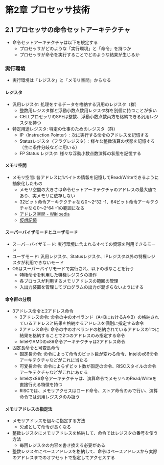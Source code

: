 # 第2章 プロセッサ技術

## 2.1 プロセッサの命令セットアーキテクチャ

* 命令セットアーキテクチャは以下を規定する
  - プロセッサがどのような「実行環境」と「命令」を持つか
  - プロセッサが命令を実行することでどのような結果が生じるか

### 実行環境

* 実行環境は「レジスタ」と「メモリ空間」からなる

#### レジスタ

* 汎用レジスタ: 処理をするデータを格納する汎用のレジスタ（群）
  - 整数用レジスタ群と浮動小数点数用レジスタ群を別個に持つことが多い
  - CELLプロセッサのSPEは整数、浮動小数点数両方を格納できる汎用レジスタを持つ
* 特定用途レジスタ: 特定の仕事のためのレジスタ（群）
  - IP（Instruction Pointer）: 次に実行する命令のアドレスを記憶する
  - Statusレジスタ（フラグレジスタ）: 様々な整数演算の状態を記憶する（主に条件分岐などに用いる）
  - FP Status レジスタ: 様々な浮動小数点数演算の状態を記憶する

#### メモリ空間

* メモリ空間: 各アドレスに1バイトの情報を記憶してRead/Writeできるように抽象化したもの
  - メモリ空間の大きさは命令セットアーキテクチャのアドレスの最大値であり、実メモリに依存しない
  - 32ビット命令アーキテクチャなら0〜2^32 -1、64ビット命令アーキテクチャなら0〜2^64 -1の範囲になる
  - [アドレス空間 - Wikipedia](https://ja.wikipedia.org/wiki/アドレス空間)
  - [仮想記憶](https://ja.wikipedia.org/wiki/仮想記憶)

#### スーパーバイザモードとユーザモード

* スーパーバイザモード: 実行環境に含まれるすべての資源を利用できるモード
* ユーザモード: 汎用レジスタ、Statusレジスタ、IPレジスタ以外の特権レジスタが利用できないモード
* OSはスーパーバイザモードで実行され、以下の様なことを行う
  - 特権命令を利用した特権レジスタの操作
  - 各プロセスが利用するメモリアドレスの範囲の管理
  - 入出力装置を管理してプログラムの出力が混ざらないようにする

#### 命令群の分類

* 3アドレス命令と2アドレス命令
  - 3アドレス命令: 命令の中のオペランド（A+BにおけるAやB）の格納されているアドレスと結果を格納するアドレスを個別に指定する命令
  - 2アドレス命令: 命令の中のオペランドの格納されているアドレスの1つに結果を格納することで2つのアドレスのみ指定する命令
  - IntelやAMDのx86命令アーキテクチャは2アドレス命令
* 固定長命令と可変長命令
  - 固定長命令: 命令によって命令のビット数が変わる命令、Intelのx86命令アーキテクチャなどがこれに当たる
  - 可変長命令: 命令によらずビット数が固定の命令、RISCスタイルの命令アーキテクチャなどがこれにあたる
  - Intelのx86命令アーキテクチャは、演算命令でメモリへのRead/Writeを直接行える特徴を持つ
  - RISCでは、メモリアクセスはロード命令、ストア命令のみで行い、演算命令では汎用レジスタのみ扱う

#### メモリアドレスの指定法

* メモリアドレスを個々に指定する方法
  - 欠点として命令が長くなる
* 整数レジスタにメモリアドレスを格納して、命令ではレジスタの番号を使う方法
  - 毎回レジスタの内容を書き換える必要がある
* 整数レジスタにベースアドレスを格納して、命令はベースアドレスから実際のアドレスまでのオフセットで指定してアクセスする
